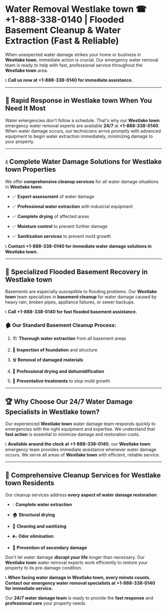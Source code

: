 # Water Removal Westlake town ☎ +1-888-338-0140 | Flooded Basement Cleanup & Water Extraction (Fast & Reliable)

When unexpected water damage strikes your home or business in **Westlake town**, immediate action is crucial. Our emergency water removal team is ready to help with fast, professional service throughout the **Westlake town** area. 

📞 **Call us now at +1-888-338-0140 for immediate assistance.**
---
## 🚀 Rapid Response in Westlake town When You Need It Most
Water emergencies don't follow a schedule. That's why our **Westlake town** emergency water removal experts are available **24/7** at **+1-888-338-0140**. When water damage occurs, our technicians arrive promptly with advanced equipment to begin water extraction immediately, minimizing damage to your property.
---
## 💧 Complete Water Damage Solutions for Westlake town Properties
We offer **comprehensive cleanup services** for all water damage situations in **Westlake town**:
- ✅ **Expert assessment** of water damage  
- ✅ **Professional water extraction** with industrial equipment  
- ✅ **Complete drying** of affected areas  
- ✅ **Moisture control** to prevent further damage  
- ✅ **Sanitization services** to prevent mold growth  
📞 **Contact +1-888-338-0140 for immediate water damage solutions in Westlake town.**
---
## 🌊 Specialized Flooded Basement Recovery in Westlake town
Basements are especially susceptible to flooding problems. Our **Westlake town** team specializes in **basement cleanup** for water damage caused by heavy rain, broken pipes, appliance failures, or sewer backups. 
📞 **Call +1-888-338-0140 for fast flooded basement assistance.**
### 🏚️ Our Standard Basement Cleanup Process:
1. 🏗️ **Thorough water extraction** from all basement areas  
2. 🔎 **Inspection of foundation** and structure  
3. 🗑️ **Removal of damaged materials**  
4. 💨 **Professional drying and dehumidification**  
5. 🚫 **Preventative treatments** to stop mold growth  
---
## 🏆 Why Choose Our 24/7 Water Damage Specialists in Westlake town?
Our experienced **Westlake town** water damage team responds quickly to emergencies with the right equipment and expertise. We understand that **fast action** is essential to minimize damage and restoration costs.
📞 **Available around the clock at +1-888-338-0140**, our **Westlake town** emergency team provides immediate assistance whenever water damage occurs. We serve all areas of **Westlake town** with efficient, reliable service.
---
## 🧹 Comprehensive Cleanup Services for Westlake town Residents
Our cleanup services address **every aspect of water damage restoration**:
- 💧 **Complete water extraction**  
- 🏠 **Structural drying**  
- 🧼 **Cleaning and sanitizing**  
- 🌬️ **Odor elimination**  
- 🚫 **Prevention of secondary damage**  
Don't let water damage **disrupt your life** longer than necessary. Our **Westlake town** water removal experts work efficiently to restore your property to its pre-damage condition.
📞 **When facing water damage in Westlake town, every minute counts. Contact our emergency water removal specialists at +1-888-338-0140 for immediate service.**
Our **24/7 water damage team** is ready to provide the **fast response** and **professional care** your property needs.
